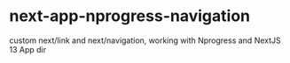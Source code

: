 # next-app-nprogress-navigation
custom next/link and next/navigation, working with Nprogress and NextJS 13 App dir
